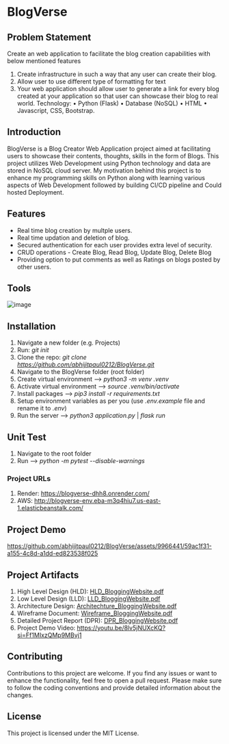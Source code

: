 # BlogVerse


## Problem Statement
Create an web application to facilitate the blog creation capabilities with below mentioned features
1. Create infrastructure in such a way that any user can create their blog.
2. Allow user to use different type of formatting for text
3. Your web application should allow user to generate a link for every blog created at
your application so that user can showcase their blog to real world.
Technology:
• Python (Flask)
• Database (NoSQL)
• HTML
• Javascript, CSS, Bootstrap.


## Introduction
BlogVerse is a Blog Creator Web Application project aimed at facilitating users to showcase their contents, thoughts, skills in the form of Blogs.
This project utilizes Web Development using Python technology and data are stored in NoSQL cloud server.
My motivation behind this project is to enhance my programming skills on Python along with learning various aspects of Web Development followed by building CI/CD pipeline and Could hosted Deployment.


## Features
* Real time blog creation by multple users.
* Real time updation and deletion of blog.
* Secured authentication for each user provides extra level of security.
* CRUD operations - Create Blog, Read Blog, Update Blog, Delete Blog
* Providing option to put comments as well as Ratings on blogs posted by other users.


## Tools
![image](https://github.com/abhijitpaul0212/BlogVerse/assets/9966441/744a3f74-5342-481c-b44b-18a2c89e8e9f)


## Installation
1. Navigate a new folder (e.g. Projects)
2. Run: _git init_
3. Clone the repo: _git clone https://github.com/abhijitpaul0212/BlogVerse.git_
4. Navigate to the BlogVerse folder (root folder)
5. Create virtual environment --> _python3 -m venv .venv_
6. Activate virtual environment --> _source .venv/bin/activate_
7. Install packages --> _pip3 install -r requirements.txt_
8. Setup environment variables as per you (use _.env.example_ file and rename it to _.env_)
9. Run the server --> _python3 application.py_  | _flask run_


## Unit Test
1. Navigate to the root folder
2. Run --> _python -m pytest --disable-warnings_


### Project URLs
1. Render: https://blogverse-dhh8.onrender.com/
2. AWS: http://blogverse-env.eba-m3q4hiu7.us-east-1.elasticbeanstalk.com/


## Project Demo
https://github.com/abhijitpaul0212/BlogVerse/assets/9966441/59ac1f31-a155-4c8d-a1dd-ed823538f025


## Project Artifacts
1. High Level Design (HLD): [HLD_BloggingWebsite.pdf](https://github.com/abhijitpaul0212/BlogVerse/files/12819491/HLD_BloggingWebsite.pdf)
2. Low Level Design (LLD): [LLD_BloggingWebsite.pdf](https://github.com/abhijitpaul0212/BlogVerse/files/12819488/LLD_BloggingWebsite.pdf)
3. Architecture Design: [Architechture_BloggingWebsite.pdf](https://github.com/abhijitpaul0212/BlogVerse/files/12819485/Architechture_BloggingWebsite.pdf)
4. Wireframe Document: [Wireframe_BloggingWebsite.pdf](https://github.com/abhijitpaul0212/BlogVerse/files/12819489/Wireframe_BloggingWebsite.pdf)
5. Detailed Project Report (DPR): [DPR_BloggingWebsite.pdf](https://github.com/abhijitpaul0212/BlogVerse/files/12819490/DPR_BloggingWebsite.pdf)
6. Project Demo Video: https://youtu.be/8lv5jNUXcKQ?si=Ff1MIxzQMp9MBvj1


## Contributing
Contributions to this project are welcome. If you find any issues or want to enhance the functionality, feel free to open a pull request. Please make sure to follow the coding conventions and provide detailed information about the changes.


## License
This project is licensed under the MIT License.


